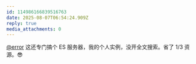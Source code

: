 ```yaml
---
id: 114986166839516763
date: 2025-08-07T06:54:24.909Z
reply: true
media_attachments: 0
---
```


[@error](https://m-i.im/@error) 这还专门搞个 ES 服务器，我的个人实例，没开全文搜索。省了 1/3 资源。😎

